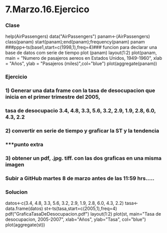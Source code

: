 # 7.Marzo.16.Ejercico

### Clase
help(AirPassengers)
data("AirPassengers")
panam<-(AirPassengers)
class(panam)
start(panam);end(panam);frequency(panam)
panam
###ppp<-ts(base1,start=c(1998,1),freq=4)### funcion para declarar una base de datos com serie de tiempo
plot (panam)
layout(1:2)
plot(panam, main = "Numero de pasajeros aereos en Estados Unidos, 1949-1960", 
     xlab = "Años", ylab = "Pasajeros (miles)",col="blue")
plot(aggregate(panam))               

### Ejercicio
### 1) Generar una data frame con la tasa de desocupacion que inicia en el primer trimestre del 2005,
### tasa de desocupacio 3.4, 4.8, 3.3, 5.6, 3.2, 2.9, 1.9, 2.8, 6.0, 4.3, 2.2
### 2) convertir en serie de tiempo y graficar la ST y la tendencia
### ***punto extra
### 3) obtener un pdf, .jpg. tiff. con las dos graficas en una misma imagen
### Subir a GitHub martes 8 de marzo antes de las 11:59 hrs.....

### Solucion
datos<-c(3.4, 4.8, 3.3, 5.6, 3.2, 2.9, 1.9, 2.8, 6.0, 4.3, 2.2)
tasa<-data.frame(datos)
st<-ts(tasa,start=c(2005,1),freq=4) 
pdf("GraficaTasaDeDesocupacion.pdf")
layout(1:2)
plot(st, main="Tasa de desocupacion, 2005-2007", 
     xlab="Años", ylab="Tasa", col="blue")
plot(aggregate(st))
